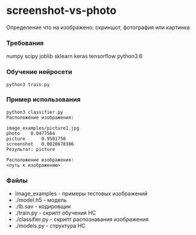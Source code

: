 # screenshot-vs-photo
Определение что на изображено: скриншот, фотография или картинка

### Требования
numpy
scipy
joblib
sklearn
keras
tensorflow
python3.6
### Обучение нейросети
```
python3 train.py
```
### Пример использования
```
python3 classifier.py
Расположение изображения:

image_examples/picture1.jpg
photo 	 0.0477564
picture 	 0.9501758
screenshot 	 0.0020678386
Результат: picture
```
```
Расположение изображения:
<путь к изображению>
```
 
 ### Файлы
 * image_examples   - примеры тестовых изображений
 * ./model.h5   - модель 
 * ./lb.sav   - кодировщик 
 * ./train.py    - скрипт обучения НС
 * ./classifier.py     - скрипт распознавания изображения
 * ./models.py - структура НС
 
 